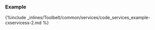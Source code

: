 <!-- post: -->


### Example



{%include _inlines/Toolbelt/common/services/code_services_example-cxservicess-2.md %}




